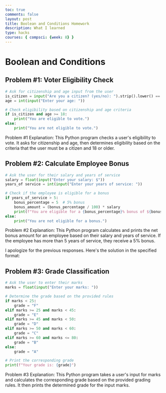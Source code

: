 ```yaml
---
toc: true
comments: false
layout: post
title: Boolean and Conditions Homework
description: What I learned
type: hacks
courses: { compsci: {week: 8} }
---
```

# Boolean and Conditions


## Problem #1: Voter Eligibility Check

```python
# Ask for citizenship and age input from the user
is_citizen = input("Are you a citizen? (yes/no): ").strip().lower() == "yes"
age = int(input("Enter your age: "))

# Check eligibility based on citizenship and age criteria
if is_citizen and age >= 18:
    print("You are eligible to vote.")
else:
    print("You are not eligible to vote.")
```

Problem #1 Explanation:
This Python program checks a user's eligibility to vote. It asks for citizenship and age, then determines eligibility based on the criteria that the user must be a citizen and 18 or older.


## Problem #2: Calculate Employee Bonus

```python
# Ask the user for their salary and years of service
salary = float(input("Enter your salary: $"))
years_of service = int(input("Enter your years of service: "))

# Check if the employee is eligible for a bonus
if years_of_service > 5:
    bonus_percentage = 5  # 5% bonus
    bonus_amount = (bonus_percentage / 100) * salary
    print(f"You are eligible for a {bonus_percentage}% bonus of ${bonus_amount:.2f}.")
else:
    print("You are not eligible for a bonus.")
```

Problem #2 Explanation:
This Python program calculates and prints the net bonus amount for an employee based on their salary and years of service. If the employee has more than 5 years of service, they receive a 5% bonus.

I apologize for the previous responses. Here's the solution in the specified format:

## Problem #3: Grade Classification

```python
# Ask the user to enter their marks
marks = float(input("Enter your marks: "))

# Determine the grade based on the provided rules
if marks < 25:
    grade = "F"
elif marks >= 25 and marks < 45:
    grade = "E"
elif marks >= 45 and marks < 50:
    grade = "D"
elif marks >= 50 and marks < 60:
    grade = "C"
elif marks >= 60 and marks <= 80:
    grade = "B"
else:
    grade = "A"

# Print the corresponding grade
print(f"Your grade is: {grade}")
```

Problem #3 Explanation:
This Python program takes a user's input for marks and calculates the corresponding grade based on the provided grading rules. It then prints the determined grade for the input marks.